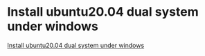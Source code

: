 # Install ubuntu20.04 dual system under windows
[Install ubuntu20.04 dual system under windows](https://aiwithcloud.com/2022/09/19/install_ubuntu20-04_dual_system_under_windows/)
